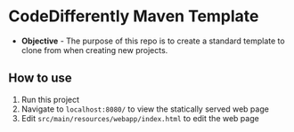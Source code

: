 # CodeDifferently Maven Template
* **Objective** - The purpose of this repo is to create a standard template to clone from when creating new projects.

## How to use
1. Run this project
2. Navigate to `localhost:8080/` to view the statically served web page
3. Edit `src/main/resources/webapp/index.html` to edit the web page
